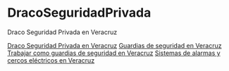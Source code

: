 # DracoSeguridadPrivada
Draco Seguridad Privada en Veracruz


[Draco Seguridad Privada en Veracruz](https://www.dracoseguridad.com/)
[Guardias de seguridad en Veracruz](https://www.dracoseguridad.com/guardias)
[Trabajar como guardias de seguridad en Veracruz](https://www.dracoseguridad.com/trabajo)
[Sistemas de alarmas y cercos eléctricos en Veracruz](https://www.dracoseguridad.com/seguridad-electronica)

